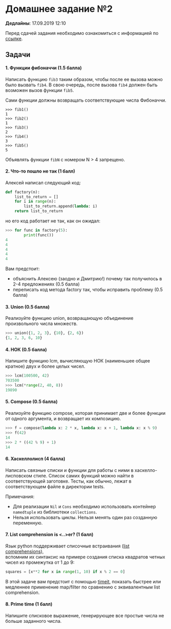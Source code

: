 # Домашнее задание №2

**Дедлайны**: 17.09.2019 12:10

Перед сдачей задания необходимо ознакомиться с информацией по 
[ссылке](https://gitlab.com/itmo-scripting-languages/python-2019/blob/master/README.md).

## Задачи

#### 1. Функции фибоначчи (1.5 балла)
Написать функцию `fib3` таким образом, чтобы после ее вызова можно было вызвать `fib4`. В свою очередь, после 
вызова `fib4` должен быть возможен вызов функции `fib5`.

Сами функции должны возвращать соответствующие числа Фибоначчи.
```
>>> fib1()
1
>>> fib2()
1
>>> fib3()
2
>>> fib4()
3
>>> fib5()
5
```


Объявлять функции `fibN` с номером N > 4 запрещено. 

#### 2. Что-то пошло не так (1 балл) 
Алексей написал следующий код:
```python
def factory(n):
    list_to_return = []
    for i in range(n):
        list_to_return.append(lambda: i)
    return list_to_return 
```
но его код работает не так, как он ожидал:
```python
>>> for func in factory(5):
        print(func())
4
4
4
4
4
```
Вам предстоит:
- объяснить Алексею (заодно и Дмитрию!) почему так получилось в 2-4 предложениях (0.5 балла)
- переписать код метода factory так, чтобы исправить проблему (0.5 балла)

#### 3. Union (0.5 балла)
Реализуйте функцию union, возвращающую объединение произвольного числа множеств.
```python
>>> union({1, 2, 3}, {10}, {2, 6})     
{1, 2, 3, 6, 10}
```
 
#### 4. НОК (0.5 балла)
Напишите функцию lcm, вычисляющую НОК (наименьшее общее кратное) двух и более
 целых чисел.
```python
>>> lcm(100500, 42) 
703500
>>> lcm(*range(2, 40, 8)) 
19890
```  
 
#### 5. Compose (0.5 балла)
Реализуйте функцию compose, которая принимает две и более функции от одного аргумента, и возвращает их композицию.
```python
>>> f = compose(lambda x: 2 * x, lambda x: x + 1, lambda x: x % 9) 
>>> f(42)
14
>>> 2 * ((42 % 9) + 1)
14
```



#### 6. Хаскеллолисп (4 балла)
Написать связные списки и функции для работы с ними в хаскелло-лисповском стиле.
Список самих функций можно найти в соответствующей заготовке. Тесты, как обычно, лежат 
в соответствующем файле в директории tests.

Примечания:
  * Для реализации `Nil` и `Cons` необходимо использовать контейнер `namedtuple` из библиотеки `collections`.
  * Нельзя использовать циклы. Нельзя менять один раз созданную переменную.


#### 7. List comprehension is <..>er? (1 балл)
Язык python поддерживает списочные встраивания ([list comprehensions](https://docs.python.org/3/tutorial/datastructures.html#list-comprehensions)),  
вспомним их синтаксис на примере создания списка квадратов четных чисел из промежутка от 1 до 9:
```python
squares = [x**2 for x in range(1, 10) if x % 2 == 0]
```

В этой задаче вам предстоит с помощью  [timeit](https://docs.python.org/3.7/library/timeit.html), показать быстрее или медленнее
применение map/filter по сравнению с эквивалентным list comprehension. 

#### 8. Prime time (1 балл)
Напишите списковое выражение, генерирующее все простые числа не больше заданного числа.